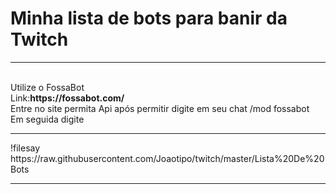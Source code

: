 # Minha lista de bots para banir da Twitch 
<hr>
<br />Utilize o FossaBot
<br />Link:<b>https://fossabot.com/</b>
<br />Entre no site permita Api após permitir digite em seu chat /mod fossabot
<br /> Em seguida digite 
<hr>
!filesay https://raw.githubusercontent.com/Joaotipo/twitch/master/Lista%20De%20Bots
<hr>

